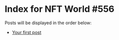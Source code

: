 # Index for NFT World #556
Posts will be displayed in the order below:

- [Your first post](./001-first.md)

